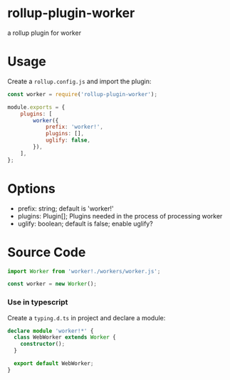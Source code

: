 # rollup-plugin-worker

a rollup plugin for worker

# Usage

Create a `rollup.config.js` and import the plugin:
```javascript
const worker = require('rollup-plugin-worker');

module.exports = {
    plugins: [
        worker({
            prefix: 'worker!',
            plugins: [],
            uglify: false,
        }),
    ],
};
```

# Options
- prefix: string; default is 'worker!'
- plugins: Plugin[]; Plugins needed in the process of processing worker
- uglify: boolean; default is false; enable uglify?

# Source Code

```javascript
import Worker from 'worker!./workers/worker.js';

const worker = new Worker();
```

### Use in typescript

Create a `typing.d.ts` in project and declare a module:

```typescript
declare module 'worker!*' {
  class WebWorker extends Worker {
    constructor();
  }

  export default WebWorker;
}
```